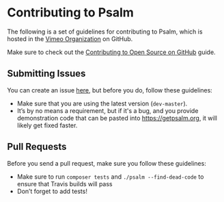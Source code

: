 # Contributing to Psalm

The following is a set of guidelines for contributing to Psalm, which is hosted in the [Vimeo Organization](https://github.com/vimeo) on GitHub.

Make sure to check out the [Contributing to Open Source on GitHub](https://guides.github.com/activities/contributing-to-open-source/) guide.

## Submitting Issues

You can create an issue [here](https://github.com/vimeo/psalm/issues/new), but before you do, follow these guidelines:

* Make sure that you are using the latest version (`dev-master`).
* It’s by no means a requirement, but if it's a bug, and you provide demonstration code that can be pasted into https://getpsalm.org, it will likely get fixed faster.

## Pull Requests

Before you send a pull request, make sure you follow these guidelines:

* Make sure to run `composer tests` and `./psalm --find-dead-code` to ensure that Travis builds will pass 
* Don’t forget to add tests!
